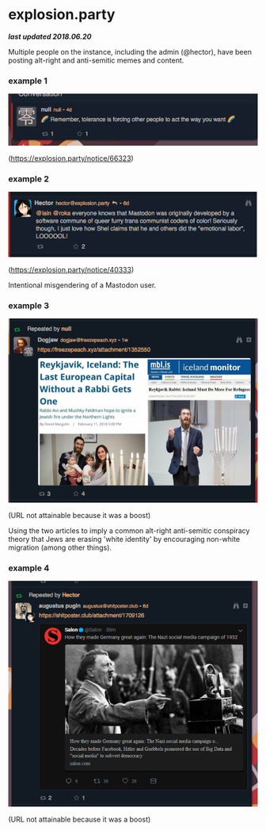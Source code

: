 # explosion.party

***last updated 2018.06.20***

Multiple people on the instance, including the admin (@hector), have been posting alt-right and anti-semitic memes and content.

### example 1

![](66323.png)

(https://explosion.party/notice/66323)

### example 2

![](40333.png)

(https://explosion.party/notice/40333)

Intentional misgendering of a Mastodon user.

### example 3

![](boost1.png)

(URL not attainable because it was a boost)

Using the two articles to imply a common alt-right anti-semitic conspiracy theory that Jews are erasing 'white identity' by encouraging non-white migration (among other things).

### example 4

![](boost2.png)

(URL not attainable because it was a boost)
